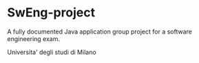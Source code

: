 # SwEng-project

A fully documented Java application group project for a software engineering exam.

Universita' degli studi di Milano